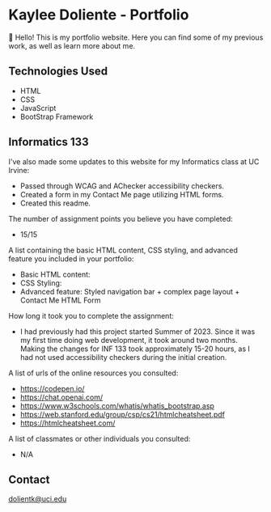 # Kaylee Doliente - Portfolio

👋 Hello! This is my portfolio website. Here you can find some of my previous work, as well as learn more about me. 

## Technologies Used

- HTML
- CSS
- JavaScript
- BootStrap Framework

## Informatics 133

I've also made some updates to this website for my Informatics class at UC Irvine:
- Passed through WCAG and AChecker accessibility checkers.
- Created a form in my Contact Me page utilizing HTML forms.
- Created this readme.

The number of assignment points you believe you have completed:
- 15/15

A list containing the basic HTML content, CSS styling, and advanced feature you included in your portfolio:
- Basic HTML content:
- CSS Styling:
- Advanced feature: Styled navigation bar + complex page layout + Contact Me HTML Form

How long it took you to complete the assignment:
- I had previously had this project started Summer of 2023. Since it was my first time doing web development, it took around two months. Making the changes for INF 133 took approximately 15-20 hours, as I had not used accessibility checkers during the initial creation.

A list of urls of the online resources you consulted:
- https://codepen.io/
- https://chat.openai.com/
- https://www.w3schools.com/whatis/whatis_bootstrap.asp
- https://web.stanford.edu/group/csp/cs21/htmlcheatsheet.pdf
- https://htmlcheatsheet.com/

A list of classmates or other individuals you consulted:
- N/A

## Contact

dolientk@uci.edu
